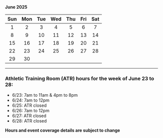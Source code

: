 **June 2025**

|Sun|Mon|Tue|Wed|Thu|Fri|Sat|
|:---:|:---:|:---:|:---:|:---:|:---:|:---:|
|1  |2  |3  |4  |5  |6  |7  |
|8  |9  |10 |11 |12 |13 |14 |
|15 |16 |17 |18 |19 |20 |21 |
|22 |23 |24 |25 |26 |27 |28 |
|29 |30 |   |   |   |   |   |

---
### Athletic Training Room (ATR) hours for the week of June 23 to 28:

* 6/23: 7am to 11am & 4pm to 8pm
* 6/24: 7am to 12pm
* 6/25: ATR closed
* 6/26: 7am to 12pm
* 6/27: ATR closed
* 6/28: ATR closed

**Hours and event coverage details are subject to change**

